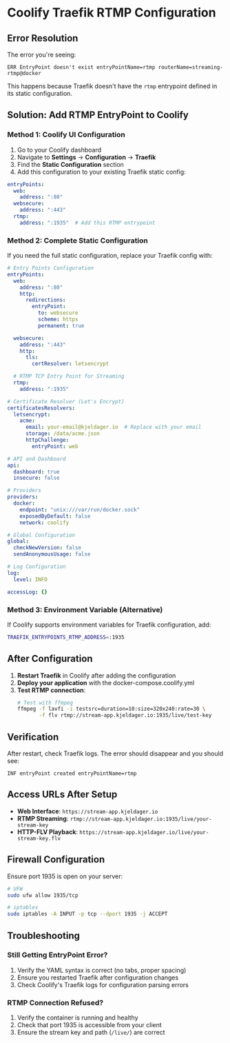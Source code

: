 # Coolify Traefik RTMP Configuration

## Error Resolution

The error you're seeing:
```
ERR EntryPoint doesn't exist entryPointName=rtmp routerName=streaming-rtmp@docker
```

This happens because Traefik doesn't have the `rtmp` entrypoint defined in its static configuration.

## Solution: Add RTMP EntryPoint to Coolify

### Method 1: Coolify UI Configuration

1. Go to your Coolify dashboard
2. Navigate to **Settings** → **Configuration** → **Traefik**
3. Find the **Static Configuration** section
4. Add this configuration to your existing Traefik static config:

```yaml
entryPoints:
  web:
    address: ":80"
  websecure:
    address: ":443"
  rtmp:
    address: ":1935"  # Add this RTMP entrypoint
```

### Method 2: Complete Static Configuration

If you need the full static configuration, replace your Traefik config with:

```yaml
# Entry Points Configuration
entryPoints:
  web:
    address: ":80"
    http:
      redirections:
        entryPoint:
          to: websecure
          scheme: https
          permanent: true

  websecure:
    address: ":443"
    http:
      tls:
        certResolver: letsencrypt

  # RTMP TCP Entry Point for Streaming
  rtmp:
    address: ":1935"

# Certificate Resolver (Let's Encrypt)
certificatesResolvers:
  letsencrypt:
    acme:
      email: your-email@kjeldager.io  # Replace with your email
      storage: /data/acme.json
      httpChallenge:
        entryPoint: web

# API and Dashboard
api:
  dashboard: true
  insecure: false

# Providers
providers:
  docker:
    endpoint: "unix:///var/run/docker.sock"
    exposedByDefault: false
    network: coolify

# Global Configuration
global:
  checkNewVersion: false
  sendAnonymousUsage: false

# Log Configuration
log:
  level: INFO

accessLog: {}
```

### Method 3: Environment Variable (Alternative)

If Coolify supports environment variables for Traefik configuration, add:

```bash
TRAEFIK_ENTRYPOINTS_RTMP_ADDRESS=:1935
```

## After Configuration

1. **Restart Traefik** in Coolify after adding the configuration
2. **Deploy your application** with the docker-compose.coolify.yml
3. **Test RTMP connection**:
   ```bash
   # Test with ffmpeg
   ffmpeg -f lavfi -i testsrc=duration=10:size=320x240:rate=30 \
          -f flv rtmp://stream-app.kjeldager.io:1935/live/test-key
   ```

## Verification

After restart, check Traefik logs. The error should disappear and you should see:
```
INF entryPoint created entryPointName=rtmp
```

## Access URLs After Setup

- **Web Interface**: `https://stream-app.kjeldager.io`
- **RTMP Streaming**: `rtmp://stream-app.kjeldager.io:1935/live/your-stream-key`
- **HTTP-FLV Playback**: `https://stream-app.kjeldager.io/live/your-stream-key.flv`

## Firewall Configuration

Ensure port 1935 is open on your server:
```bash
# UFW
sudo ufw allow 1935/tcp

# iptables
sudo iptables -A INPUT -p tcp --dport 1935 -j ACCEPT
```

## Troubleshooting

### Still Getting EntryPoint Error?
1. Verify the YAML syntax is correct (no tabs, proper spacing)
2. Ensure you restarted Traefik after configuration changes
3. Check Coolify's Traefik logs for configuration parsing errors

### RTMP Connection Refused?
1. Verify the container is running and healthy
2. Check that port 1935 is accessible from your client
3. Ensure the stream key and path (`/live/`) are correct